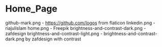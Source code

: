 # Home_Page

github-mark.png - https://github.com/logos
from flaticon
linkedin.png - riajulislam
home.png - Freepik
brightness-and-contrast-dark.png - zafdesign
brightness-and-contrast-light.png - brightness-and-contrast-dark.png by zafdesign with contrast
